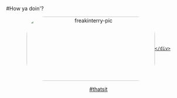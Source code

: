#How ya doin'?

<div align="center">
  <a href="https://github.com/parreira7">
  <img align="center" alt="freakinterry-pic" height="175", width="350" style="border-radius:50px;" src="https://i.pinimg.com/originals/f7/dd/35/f7dd35eaf5ed41acf77c77ac96dbb5b9.gif"
       
  
    </div>
  
  #thatsit
